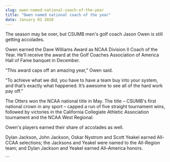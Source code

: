 ```yaml
---
slug: owen-named-national-coach-of-the-year
title: "Owen named national coach of the year"
date: January 01 2020
---
```


 
<p>
  The season may be over, but CSUMB men's golf coach Jason Owen is still getting
  accolades.
</p>
<p>
  Owen earned the Dave Williams Award as NCAA Division II Coach of the Year.
  He’ll receive the award at the Golf Coaches Association of America Hall of
  Fame banquet in December.
</p>
<p>“This award caps off an amazing year,” Owen said.</p>
<p>
  “To achieve what we did, you have to have a team buy into your system, and
  that’s exactly what happened. It’s awesome to see all of the hard work pay
  off.”
</p>
<p>
  The Otters won the NCAA national title in May. The title – CSUMB's first
  national crown in any sport – capped a run of five straight tournament wins,
  followed by victories in the California Collegiate Athletic Association
  tournament and the NCAA West Regional.
</p>
<p>Owen's players earned their share of accolades as well.</p>
<p>
  Dylan Jackson, John Jackson, Oskar Nystrom and Scott Yeakel earned All-CCAA
  selections; the Jacksons and Yeakel were named to the All-Region team; and
  Dylan Jackson and Yeakel earned All–America honors.
</p>
<p></p>
```
